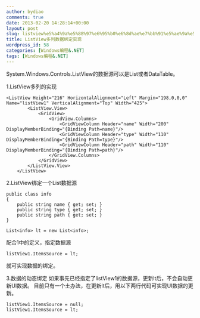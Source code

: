 ```yaml
---
author: bydiao
comments: true
date: 2013-02-20 14:28:14+00:00
layout: post
slug: listview%e5%a4%9a%e5%88%97%e6%95%b0%e6%8d%ae%e7%bb%91%e5%ae%9a%e5%ae%9e%e7%8e%b0
title: ListView多列数据绑定实现
wordpress_id: 58
categories: [Windows编程&.NET]
tags: [Windows编程&.NET]
---
```


System.Windows.Controls.ListView的数据源可以是List或者DataTable。

1.ListView多列的实现
    
    <ListView Height="216" HorizontalAlignment="Left" Margin="198,0,0,0" Name="listView1" VerticalAlignment="Top" Width="425">
            <ListView.View>
                <GridView>
                    <GridView.Columns>
                        <GridViewColumn Header="name" Width="200" DisplayMemberBinding="{Binding Path=name}"/>
                        <GridViewColumn Header="type" Width="110" DisplayMemberBinding="{Binding Path=type}"/>
                        <GridViewColumn Header="path" Width="110" DisplayMemberBinding="{Binding Path=path}"/>
                    </GridView.Columns>
                </GridView>
            </ListView.View>
        </ListView>
</code>

2.ListView绑定一个List数据源

	public class info
	{
    	public string name { get; set; }
    	public string type { get; set; }
    	public string path { get; set; }
	}

    List<info> lt = new List<info>;

配合1中的定义，指定数据源

	listView1.ItemsSource = lt;

就可实现数据的绑定。

3.数据的动态绑定
如果事先已经指定了listView1的数据源，更新lt后，不会自动更新UI数据。
目前只有一个土办法，在更新lt后，用以下两行代码可实现UI数据的更新。

	listView1.ItemsSource = null;
    listView1.ItemsSource = lt;

